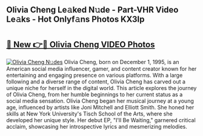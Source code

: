 ## Olivia Cheng Le𝚊ked N𝚞de - Part-VHR Video Le𝚊ks - Hot Onlyf𝚊ns Photos KX3Ip

# <h2><a href="http://ab60117.deff.icu/?id=Olivia+Cheng">🔗 New 👉🔴 Olivia Cheng VIDEO Photos</a></h2>

[![Olivia Cheng N𝚞des](https://i.imgur.com/rIISA9y.gif)](http://ab60117.deff.icu/?id=Olivia+Cheng)
Olivia Cheng, born on December 1, 1995, is an American social media influencer, gamer, and content creator known for her entertaining and engaging presence on various platforms. With a large following and a diverse range of content, Olivia Cheng has carved out a unique niche for herself in the digital world. This article explores the journey of Olivia Cheng, from her humble beginnings to her current status as a social media sensation. Olivia Cheng began her musical journey at a young age, influenced by artists like Joni Mitchell and Elliott Smith. She honed her skills at New York University's Tisch School of the Arts, where she developed her unique style. Her debut EP, "I'll Be Waiting," garnered critical acclaim, showcasing her introspective lyrics and mesmerizing melodies.
